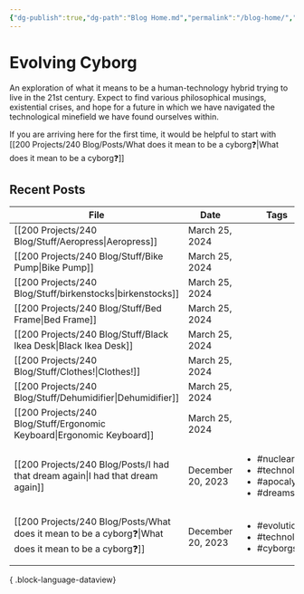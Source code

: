 ```yaml
---
{"dg-publish":true,"dg-path":"Blog Home.md","permalink":"/blog-home/","tags":["gardenEntry"]}
---
```


# Evolving Cyborg

An exploration of what it means to be a human-technology hybrid trying to live in the 21st century. Expect to find various philosophical musings, existential crises, and hope for a future in which we have navigated the technological minefield we have found ourselves within.

If you are arriving here for the first time, it would be helpful to start with [[200 Projects/240 Blog/Posts/What does it mean to be a cyborg❓\|What does it mean to be a cyborg❓]]

## Recent Posts

| File                                                                                                    | Date              | Tags                                                                               |
| ------------------------------------------------------------------------------------------------------- | ----------------- | ---------------------------------------------------------------------------------- |
| [[200 Projects/240 Blog/Stuff/Aeropress\|Aeropress]]                                                 | March 25, 2024    | <ul></ul>                                                                          |
| [[200 Projects/240 Blog/Stuff/Bike Pump\|Bike Pump]]                                                 | March 25, 2024    | <ul></ul>                                                                          |
| [[200 Projects/240 Blog/Stuff/birkenstocks\|birkenstocks]]                                           | March 25, 2024    | <ul></ul>                                                                          |
| [[200 Projects/240 Blog/Stuff/Bed Frame\|Bed Frame]]                                                 | March 25, 2024    | <ul></ul>                                                                          |
| [[200 Projects/240 Blog/Stuff/Black Ikea Desk\|Black Ikea Desk]]                                     | March 25, 2024    | <ul></ul>                                                                          |
| [[200 Projects/240 Blog/Stuff/Clothes!\|Clothes!]]                                                   | March 25, 2024    | <ul></ul>                                                                          |
| [[200 Projects/240 Blog/Stuff/Dehumidifier\|Dehumidifier]]                                           | March 25, 2024    | <ul></ul>                                                                          |
| [[200 Projects/240 Blog/Stuff/Ergonomic Keyboard\|Ergonomic Keyboard]]                               | March 25, 2024    | <ul></ul>                                                                          |
| [[200 Projects/240 Blog/Posts/I had that dream again\|I had that dream again]]                       | December 20, 2023 | <ul><li>#nuclear</li><li>#technology</li><li>#apocalypse</li><li>#dreams</li></ul> |
| [[200 Projects/240 Blog/Posts/What does it mean to be a cyborg❓\|What does it mean to be a cyborg❓]] | December 20, 2023 | <ul><li>#evolution</li><li>#technology</li><li>#cyborgs</li></ul>                  |

{ .block-language-dataview}
